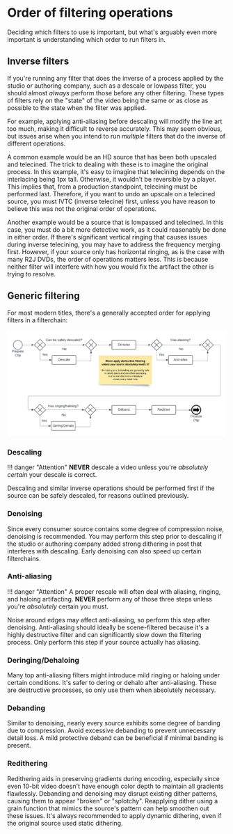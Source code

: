 # Order of filtering operations

Deciding which filters to use is important,
but what's arguably even more important
is understanding which order to run filters in.

## Inverse filters


If you're running any filter
that does the inverse of a process
applied by the studio or authoring company,
such as a descale or lowpass filter,
you should almost *always*
perform those before any other filtering.
These types of filters rely on
the "state" of the video
being the same
or as close as possible
to the state when the filter was applied.

For example,
applying anti-aliasing before descaling
will modify the line art too much,
making it difficult to reverse accurately.
This may seem obvious,
but issues arise
when you intend to run *multiple* filters
that do the inverse of different operations.

A common example would be
an HD source that has been both upscaled and telecined.
The trick to dealing with these
is to imagine the original process.
In this example,
it's easy to imagine that telecining
depends on the interlacing being 1px tall.
Otherwise,
it wouldn't be reversible by a player.
This implies that,
from a production standpoint,
telecining must be performed last.
Therefore,
if you want to undo an upscale
on a telecined source,
you must IVTC (inverse telecine) first,
unless you have reason to believe
this was not the original order of operations.

Another example would be
a source that is lowpassed and telecined.
In this case,
you must do a bit more detective work,
as it could reasonably be done in either order.
If there's significant vertical ringing
that causes issues during inverse telecining,
you may have to address the frequency merging first.
However,
if your source only has horizontal ringing,
as is the case with many R2J DVDs,
the order of operations matters less.
This is because neither filter
will interfere with
how you would fix the artifact
the other is trying to resolve.

## Generic filtering

For most modern titles,
there's a generally accepted order
for applying filters in a filterchain:

![Prepare clip -> (Descaling ->) Denoising -> (Anti-alias ->) (Dehaloing ->) Deband -> Regrain -> Finalize clip](../static/standard-filterchain.png)

### Descaling

!!! danger "Attention"
    **NEVER** descale a video unless you're *absolutely certain* your descale is correct.

Descaling and similar inverse operations
should be performed first
if the source can be safely descaled,
for reasons outlined previously.

### Denoising

Since every consumer source
contains some degree of compression noise,
denoising is recommended.
You may perform this step prior to descaling
if the studio or authoring company
added strong dithering in post
that interferes with descaling.
Early denoising can also speed up
certain filterchains.

### Anti-aliasing

!!! danger "Attention"
    A proper rescale will often deal with aliasing, ringing, and haloing artifacting.
    **NEVER** perform any of those three steps unless you're *absolutely* certain you must.

Noise around edges may affect anti-aliasing,
so perform this step after denoising.
Anti-aliasing should ideally be scene-filtered
because it's a highly destructive filter
and can significantly slow down
the filtering process.
Only perform this step if your source actually has aliasing.

### Deringing/Dehaloing

Many top anti-aliasing filters
might introduce mild ringing or haloing
under certain conditions.
It's safer to dering or dehalo
after anti-aliasing.
These are destructive processes,
so only use them when absolutely necessary.

### Debanding

Similar to denoising,
nearly every source exhibits
some degree of banding
due to compression.
Avoid excessive debanding
to prevent unnecessary detail loss.
A mild protective deband
can be beneficial
if minimal banding is present.

### Redithering

Redithering aids in preserving gradients during encoding,
especially since even 10-bit video
doesn't have enough color depth
to maintain all gradients flawlessly.
Debanding and denoising
may disrupt existing dither patterns,
causing them to appear "broken" or "splotchy".
Reapplying dither using a grain function
that mimics the source's pattern
can help smoothen out these issues.
It's always recommended to apply dynamic dithering,
even if the original source used static dithering.

